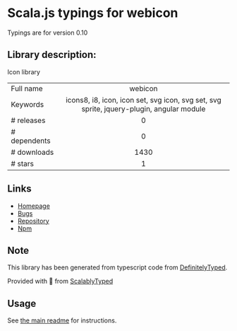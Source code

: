 
# Scala.js typings for webicon

Typings are for version 0.10

## Library description:
Icon library

|                    |                 |
| ------------------ | :-------------: |
| Full name          | webicon |
| Keywords           | icons8, i8, icon, icon set, svg icon, svg set, svg sprite, jquery-plugin, angular module |
| # releases         | 0 |
| # dependents       | 0 |
| # downloads        | 1430 |
| # stars            | 1 |

## Links
- [Homepage](https://icons8.github.io/webicon/)
- [Bugs](https://github.com/icons8/webicon/issues)
- [Repository](https://github.com/icons8/webicon-bower)
- [Npm](https://www.npmjs.com/package/webicon)
    


## Note
This library has been generated from typescript code from [DefinitelyTyped](https://definitelytyped.org).

Provided with :purple_heart: from [ScalablyTyped](https://github.com/oyvindberg/ScalablyTyped)

## Usage
See [the main readme](../../readme.md) for instructions.


